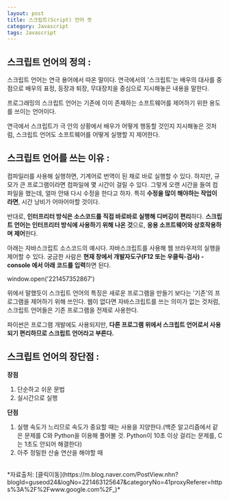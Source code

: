 ```yaml
---
layout: post
title: 스크립트(Script) 언어 뜻
category: Javascript
tags: Javascript
---
```


## 스크립트 언어의 정의 :

스크립트 언어는 연극 용어에서 따온 말이다.
연극에서의 '스크립트'는 배우의 대사를 중점으로 배우의 표정, 등장과 퇴장, 무대장치을 중심으로 지시해놓은 내용을 말한다.

프로그래밍의 스크립트 언어는 기존에 이미 존재하는 소프트웨어를 제어하기 위한 용도를 쓰이는 언어이다.

연극에서 스크립트가 극 안의 상황에서 배우가 어떻게 행동할 것인지 지시해놓은 것처럼,
스크립트 언어도 소프트웨어를 어떻게 실행할 지 제어한다.

## 스크립트 언어를 쓰는 이유 :

컴파일러를 사용해 실행하면, 기계어로 번역이 된 채로 바로 실행할 수 있다. 하지만, 규모가 큰 프로그램이라면 컴파일에 몇 시간이 걸릴 수 있다. 그렇게 오랜 시간을 들여 컴파일을 했는데, 얼마 안돼 다시 수정을 한다고 하자. 특히 **수정을 많이 해야하는 작업이라면**, 시간 낭비가 어마어마할 것이다.

반대로, **인터프리터 방식은 소스코드를 직접 바로바로 실행해 디버깅이 편리**하다.
**스크립트 언어는 인터프리터 방식에 사용하기 위해 나온 것**으로, **응용 소프트웨어와 상호작용하며 제어**한다.

아래는 자바스크립트 소스코드의 예시다. 자바스크립트를 사용해 웹 브라우저의 실행을 제어할 수 있다.
궁금한 사람은 **현재 창에서 개발자도구(F12 또는 우클릭-검사) - console 에서 아래 코드를 입력**하면 된다.

window.open('221457352867')

위에서 말했듯이 스크립트 언어의 특징은 새로운 프로그램을 만들기 보다는 '기존'의 프로그램을 제어하기 위해 쓰인다. 웹이 없다면 자바스크립트를 쓰는 의미가 없는 것처럼, 스크립트 언어들은 기존 프로그램을 전제로 사용한다.

파이썬은 프로그램 개발에도 사용되지만, **다른 프로그램 위에서 스크립트 언어로서 사용되기 편리하므로 스크립트 언어라고 부른다.**

## 스크립트 언어의 장단점 :

**장점**

>

1. 단순하고 쉬운 문법
2. 실시간으로 실행

**단점**

>

1. 실행 속도가 느리므로 속도가 중요할 때는 사용을 지양한다.(백준 알고리즘에서 같은 문제를 C와 Python을 이용해 풀어볼 것. Python이 10초 이상 걸리는 문제를, C는 1초도 안되어 해결한다)
2. 아주 정밀한 산술 연산을 해야할 때

<br>
*자료출처: [클릭이동](https://m.blog.naver.com/PostView.nhn?blogId=guseod24&logNo=221463125647&categoryNo=41proxyReferer=https%3A%2F%2Fwww.google.com%2F_)*
